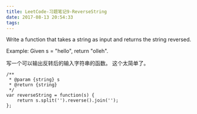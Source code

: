 ```yaml
---
title: LeetCode-习题笔记9-ReverseString
date: 2017-08-13 20:54:33
tags:
---
```




Write a function that takes a string as input and returns the string reversed.

Example:
Given s = "hello", return "olleh".

写一个可以输出反转后的输入字符串的函数。
这个太简单了。

	/**
	 * @param {string} s
	 * @return {string}
	 */
	var reverseString = function(s) {
	    return s.split('').reverse().join('');
	};